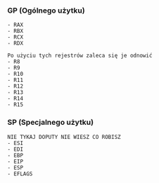 ### GP (Ogólnego użytku)

    - RAX
    - RBX
    - RCX
    - RDX 

    Po użyciu tych rejestrów zaleca się je odnowić
    - R8
    - R9
    - R10
    - R11
    - R12
    - R13
    - R14
    - R15

### SP (Specjalnego użytku)
    NIE TYKAJ DOPUTY NIE WIESZ CO ROBISZ
    - ESI 
    - EDI 
    - EBP 
    - EIP 
    - ESP
    - EFLAGS